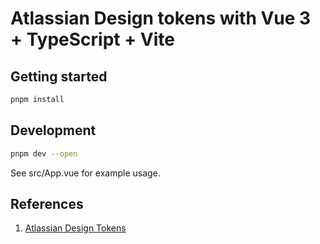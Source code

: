 # Atlassian Design tokens with Vue 3 + TypeScript + Vite

## Getting started

```bash
pnpm install
```

## Development

```bash
pnpm dev --open
```

See src/App.vue for example usage.

## References
1. [Atlassian Design Tokens](https://atlassian.design/tokens/)
